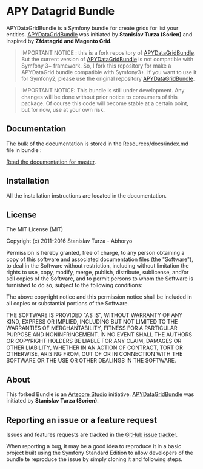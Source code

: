 # APY Datagrid Bundle

APYDataGridBundle is a Symfony bundle for create grids for list your entities. [APYDataGridBundle](https://github.com/APY/APYDataGridBundle) was initiated by **Stanislav Turza (Sorien)** and inspired by **Zfdatagrid and Magento Grid**.

> IMPORTANT NOTICE : this is a fork repository of [APYDataGridBundle](https://github.com/APY/APYDataGridBundle). But the current version of [APYDataGridBundle](https://github.com/APY/APYDataGridBundle) is not compatible with Symfony 3+ framework. So, I fork this repository for make a APYDataGrid bundle compatible with Symfony3+. If you want to use it for Symfony2, please use the original repository [APYDataGridBundle](https://github.com/APY/APYDataGridBundle).

> IMPORTANT NOTICE: This bundle is still under development. Any changes will be done without prior notice to consumers of this package. Of course this code will become stable at a certain point, but for now, use at your own risk.

## Documentation

The bulk of the documentation is stored in the Resources/docs/index.md file in bundle :

[Read the documentation for master](https://github.com/artscorestudio/APYDataGridBundle/blob/master/Resources/doc/index.md).

## Installation

All the installation instructions are located in the documentation.

## License

The MIT License (MIT)

Copyright (c) 2011-2016 Stanislav Turza - Abhoryo

Permission is hereby granted, free of charge, to any person obtaining a copy of
this software and associated documentation files (the "Software"), to deal in
the Software without restriction, including without limitation the rights to
use, copy, modify, merge, publish, distribute, sublicense, and/or sell copies of
the Software, and to permit persons to whom the Software is furnished to do so,
subject to the following conditions:

The above copyright notice and this permission notice shall be included in all
copies or substantial portions of the Software.

THE SOFTWARE IS PROVIDED "AS IS", WITHOUT WARRANTY OF ANY KIND, EXPRESS OR
IMPLIED, INCLUDING BUT NOT LIMITED TO THE WARRANTIES OF MERCHANTABILITY, FITNESS
FOR A PARTICULAR PURPOSE AND NONINFRINGEMENT. IN NO EVENT SHALL THE AUTHORS OR
COPYRIGHT HOLDERS BE LIABLE FOR ANY CLAIM, DAMAGES OR OTHER LIABILITY, WHETHER
IN AN ACTION OF CONTRACT, TORT OR OTHERWISE, ARISING FROM, OUT OF OR IN
CONNECTION WITH THE SOFTWARE OR THE USE OR OTHER DEALINGS IN THE SOFTWARE.

## About

This forked Bundle is an [Artscore Studio](http://www.artscore-studio.fr) initiative.
[APYDataGridBundle](https://github.com/APY/APYDataGridBundle) was initiated by **Stanislav Turza (Sorien)**.

## Reporting an issue or a feature request

Issues and features requests are tracked in the [GitHub issue tracker](https://github.com/artscorestudio/APYDataGridBundle/issues).

When reporting a bug, it may be a good idea to reproduce it in a basic project built using the Symfony Standard Edition to allow developers of the bundle te reproduce the issue by simply cloning it and following steps.